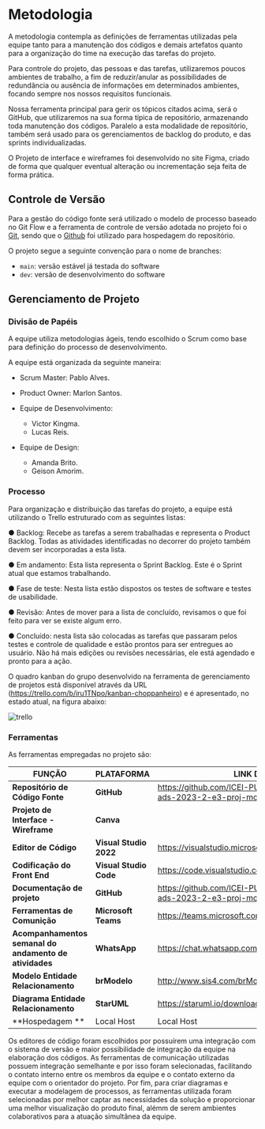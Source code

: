 # Metodologia

A metodologia contempla as definições de ferramentas utilizadas pela equipe tanto para a manutenção dos códigos e demais artefatos quanto para a organização do time na execução das tarefas do projeto.

Para controle do projeto, das pessoas e das tarefas, utilizaremos poucos ambientes de trabalho, a fim de reduzir/anular as possibilidades de redundância ou ausência de informações em determinados ambientes, focando sempre nos nossos requisitos funcionais.

Nossa ferramenta principal para gerir os tópicos citados acima, será o GitHub, que utilizaremos na sua forma típica de repositório, armazenando toda manutenção dos códigos. Paralelo a esta modalidade de repositório, também será usado para os gerenciamentos de backlog do produto, e das sprints individualizadas.

O Projeto de interface e wireframes foi desenvolvido no site Figma, criado de forma que qualquer eventual alteração ou incrementação seja feita de forma prática.

## Controle de Versão

Para a gestão do código fonte será utilizado o modelo de processo baseado no Git Flow e
a ferramenta de controle de versão adotada no projeto foi o
[Git](https://git-scm.com/), sendo que o [Github](https://github.com)
foi utilizado para hospedagem do repositório.

O projeto segue a seguinte convenção para o nome de branches:

- `main`: versão estável já testada do software
- `dev`: versão de desenvolvimento do software

## Gerenciamento de Projeto

### Divisão de Papéis


A equipe utiliza metodologias ágeis, tendo escolhido o Scrum como base para definição do processo de desenvolvimento.

A equipe está organizada da seguinte maneira:

  - Scrum Master: Pablo Alves.
  - Product Owner: Marlon Santos.

  - Equipe de Desenvolvimento:
    - Victor Kingma.
    - Lucas Reis.

  - Equipe de Design:
    - Amanda Brito.
    - Geison Amorim. 
    
### Processo

Para organização e distribuição das tarefas do projeto, a equipe está utilizando o Trello estruturado com as seguintes listas:

● Backlog: Recebe as tarefas a serem trabalhadas e representa o Product Backlog. Todas as atividades identificadas no decorrer do projeto também devem ser incorporadas a esta lista.

● Em andamento: Esta lista representa o Sprint Backlog. Este é o Sprint atual que estamos trabalhando.

● Fase de teste: Nesta lista estão dispostos os testes de software e testes de usabilidade. 

● Revisão: Antes de mover para a lista de concluído, revisamos o que foi feito para ver se existe algum erro.

● Concluído: nesta lista são colocadas as tarefas que passaram pelos testes e controle de qualidade e estão prontos para ser entregues ao usuário. Não há mais edições ou revisões necessárias, ele está agendado e pronto para a ação.

O quadro kanban do grupo desenvolvido na ferramenta de gerenciamento de projetos está disponível através da URL (https://trello.com/b/iru1TNpo/kanban-choppanheiro) e é apresentado, no estado atual, na figura abaixo:

![trello](https://github.com/ICEI-PUC-Minas-PMV-ADS/pmv-ads-2023-2-e3-proj-mov-t2-choppanheiro/assets/111931438/ff1da774-f765-4134-8218-2149da86133b)

### Ferramentas

As ferramentas empregadas no projeto são:

|**FUNÇÃO**| **PLATAFORMA** |**LINK DE ACESSO**|
|--------------------|------------------------------------|----------------------------------------|
|**Repositório de Código Fonte**|**GitHub**|https://github.com/ICEI-PUC-Minas-PMV-ADS/pmv-ads-2023-2-e3-proj-mov-t2-choppanheiro|
|**Projeto de Interface - Wireframe**|**Canva**||
|**Editor de Código**|**Visual Studio 2022**|https://visualstudio.microsoft.com/pt-br/downloads/|
|**Codificação do Front End**|**Visual Studio Code**|https://code.visualstudio.com/docs/?dv=win|
|**Documentação de projeto**|**GitHub**|https://github.com/ICEI-PUC-Minas-PMV-ADS/pmv-ads-2023-2-e3-proj-mov-t2-choppanheiro|
|**Ferramentas de Comunição**|**Microsoft Teams**|https://teams.microsoft.com|
|**Acompanhamentos semanal do andamento de atividades**|**WhatsApp**|https://chat.whatsapp.com/BUJQ5WOkPyVBpQvPSpn8Y6 |
|**Modelo Entidade Relacionamento**|**brModelo**|http://www.sis4.com/brModelo/download.html |
|**Diagrama Entidade Relacionamento**|**StarUML**| https://staruml.io/download |
|**Hospedagem **| Local Host| Local Host|

Os editores de código foram escolhidos por possuírem uma integração com o sistema de versão e maior possibilidade de integração da equipe na elaboração dos códigos. As ferramentas de comunicação utilizadas possuem integração semelhante e por isso foram selecionadas, facilitando o contato interno entre os membros da equipe e o contato externo da equipe com o orientador do projeto. Por fim, para criar diagramas e executar a modelagem de processos, as ferramentas utilizada foram selecionadas por melhor captar as necessidades da solução e proporcionar uma melhor visualização do produto final, alémm de serem ambientes colaborativos para a atuação simultânea da equipe.
